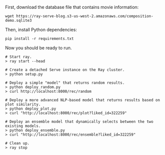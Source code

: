 First, download the database file that contains movie information:

```wget https://ray-serve-blog.s3-us-west-2.amazonaws.com/composition-demo.sqlite3```

Then, install Python dependencies:

```pip install -r requirements.txt```

Now you should be ready to run.

```
# Start ray.
> ray start --head

# Create a detached Serve instance on the Ray cluster.
> python setup.py

# Deploy a simple "model" that returns random results.
> python deploy_random.py
> curl http://localhost:8000/rec/random

# Deploy a more advanced NLP-based model that returns results based on plot similarity.
> python deploy_plot.py
> curl "http://localhost:8000/rec/plot?liked_id=322259"

# Deploy an ensemble model that dynamically selects between the two existing models.
> python deploy_ensemble.py
> curl "http://localhost:8000/rec/ensemble?liked_id=322259"

# Clean up.
> ray stop
```
